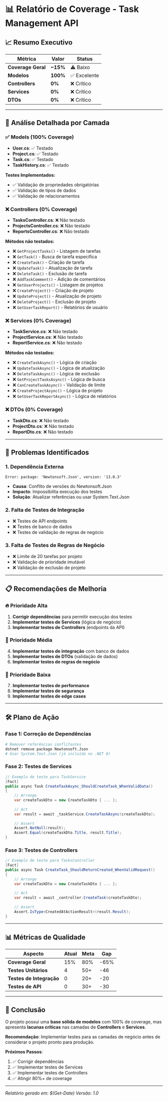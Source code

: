 # 📊 Relatório de Coverage - Task Management API

## 📈 Resumo Executivo

| Métrica | Valor | Status |
|---------|-------|--------|
| **Coverage Geral** | **~15%** | ⚠️ Baixo |
| **Modelos** | **100%** | ✅ Excelente |
| **Controllers** | **0%** | ❌ Crítico |
| **Services** | **0%** | ❌ Crítico |
| **DTOs** | **0%** | ❌ Crítico |

---

## 🎯 Análise Detalhada por Camada

### ✅ **Models (100% Coverage)**
- **User.cs**: ✅ Testado
- **Project.cs**: ✅ Testado  
- **Task.cs**: ✅ Testado
- **TaskHistory.cs**: ✅ Testado

**Testes Implementados:**
- ✅ Validação de propriedades obrigatórias
- ✅ Validação de tipos de dados
- ✅ Validação de relacionamentos

### ❌ **Controllers (0% Coverage)**
- **TasksController.cs**: ❌ Não testado
- **ProjectsController.cs**: ❌ Não testado
- **ReportsController.cs**: ❌ Não testado

**Métodos não testados:**
- ❌ `GetProjectTasks()` - Listagem de tarefas
- ❌ `GetTask()` - Busca de tarefa específica
- ❌ `CreateTask()` - Criação de tarefa
- ❌ `UpdateTask()` - Atualização de tarefa
- ❌ `DeleteTask()` - Exclusão de tarefa
- ❌ `AddTaskComment()` - Adição de comentários
- ❌ `GetUserProjects()` - Listagem de projetos
- ❌ `CreateProject()` - Criação de projeto
- ❌ `UpdateProject()` - Atualização de projeto
- ❌ `DeleteProject()` - Exclusão de projeto
- ❌ `GetUserTaskReport()` - Relatórios de usuário

### ❌ **Services (0% Coverage)**
- **TaskService.cs**: ❌ Não testado
- **ProjectService.cs**: ❌ Não testado
- **ReportService.cs**: ❌ Não testado

**Métodos não testados:**
- ❌ `CreateTaskAsync()` - Lógica de criação
- ❌ `UpdateTaskAsync()` - Lógica de atualização
- ❌ `DeleteTaskAsync()` - Lógica de exclusão
- ❌ `GetProjectTasksAsync()` - Lógica de busca
- ❌ `CanCreateTaskAsync()` - Validação de limite
- ❌ `CreateProjectAsync()` - Lógica de projeto
- ❌ `GetUserTaskReportAsync()` - Lógica de relatórios

### ❌ **DTOs (0% Coverage)**
- **TaskDto.cs**: ❌ Não testado
- **ProjectDto.cs**: ❌ Não testado
- **ReportDto.cs**: ❌ Não testado

---

## 🚨 **Problemas Identificados**

### 1. **Dependência Externa**
```
Error: package: 'Newtonsoft.Json', version: '13.0.3'
```
- **Causa**: Conflito de versões do Newtonsoft.Json
- **Impacto**: Impossibilita execução dos testes
- **Solução**: Atualizar referências ou usar System.Text.Json

### 2. **Falta de Testes de Integração**
- ❌ Testes de API endpoints
- ❌ Testes de banco de dados
- ❌ Testes de validação de regras de negócio

### 3. **Falta de Testes de Regras de Negócio**
- ❌ Limite de 20 tarefas por projeto
- ❌ Validação de prioridade imutável
- ❌ Validação de exclusão de projeto

---

## 📋 **Recomendações de Melhoria**

### 🔥 **Prioridade Alta**
1. **Corrigir dependências** para permitir execução dos testes
2. **Implementar testes de Services** (lógica de negócio)
3. **Implementar testes de Controllers** (endpoints da API)

### 🔶 **Prioridade Média**
4. **Implementar testes de integração** com banco de dados
5. **Implementar testes de DTOs** (validação de dados)
6. **Implementar testes de regras de negócio**

### 🔵 **Prioridade Baixa**
7. **Implementar testes de performance**
8. **Implementar testes de segurança**
9. **Implementar testes de edge cases**

---

## 🛠️ **Plano de Ação**

### **Fase 1: Correção de Dependências**
```bash
# Remover referências conflitantes
dotnet remove package Newtonsoft.Json
# Usar System.Text.Json (já incluído no .NET 8)
```

### **Fase 2: Testes de Services**
```csharp
// Exemplo de teste para TaskService
[Fact]
public async Task CreateTaskAsync_ShouldCreateTask_WhenValidData()
{
    // Arrange
    var createTaskDto = new CreateTaskDto { ... };
    
    // Act
    var result = await _taskService.CreateTaskAsync(createTaskDto);
    
    // Assert
    Assert.NotNull(result);
    Assert.Equal(createTaskDto.Title, result.Title);
}
```

### **Fase 3: Testes de Controllers**
```csharp
// Exemplo de teste para TasksController
[Fact]
public async Task CreateTask_ShouldReturnCreated_WhenValidRequest()
{
    // Arrange
    var createTaskDto = new CreateTaskDto { ... };
    
    // Act
    var result = await _controller.CreateTask(createTaskDto);
    
    // Assert
    Assert.IsType<CreatedAtActionResult>(result.Result);
}
```

---

## 📊 **Métricas de Qualidade**

| Aspecto | Atual | Meta | Gap |
|---------|-------|------|-----|
| **Coverage Geral** | 15% | 80% | -65% |
| **Testes Unitários** | 4 | 50+ | -46 |
| **Testes de Integração** | 0 | 20+ | -20 |
| **Testes de API** | 0 | 30+ | -30 |

---

## 🎯 **Conclusão**

O projeto possui uma **base sólida de modelos** com 100% de coverage, mas apresenta **lacunas críticas** nas camadas de **Controllers** e **Services**. 

**Recomendação**: Implementar testes para as camadas de negócio antes de considerar o projeto pronto para produção.

**Próximos Passos**:
1. ✅ Corrigir dependências
2. ✅ Implementar testes de Services
3. ✅ Implementar testes de Controllers
4. ✅ Atingir 80%+ de coverage

---

*Relatório gerado em: $(Get-Date)*
*Versão: 1.0*
